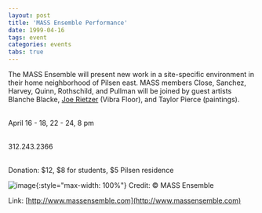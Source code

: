 ```yaml
---
layout: post
title: 'MASS Ensemble Performance'
date: 1999-04-16
tags: event
categories: events
tabs: true
---
```


The MASS Ensemble will present new work in a site-specific environment in their home neighborhood of Pilsen east. MASS members Close, Sanchez, Harvey, Quinn, Rothschild, and Pullman will be joined by guest artists Blanche Blacke, <a href="http://www.evl.uic.edu/reitzer/">Joe Rietzer</a> (Vibra Floor), and Taylor Pierce (paintings).<br><br>

April 16 - 18, 22 - 24, 8 pm<br><br>

312.243.2366<br><br>

Donation: $12, $8 for students, $5 Pilsen residence

![image](https://www.evl.uic.edu/output/originals/mass.jpg-srcw.jpg){:style="max-width: 100%"}
Credit: &copy; MASS Ensemble


Link: [http://www.massensemble.com](http://www.massensemble.com)
